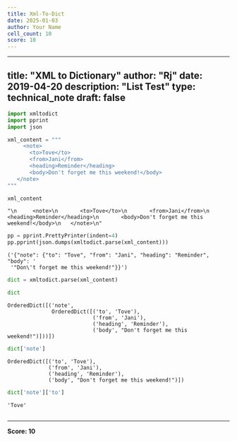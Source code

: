 ```yaml
---
title: Xml-To-Dict
date: 2025-01-03
author: Your Name
cell_count: 10
score: 10
---
```


---
title: "XML to Dictionary"
author: "Rj"
date: 2019-04-20
description: "List Test"
type: technical_note
draft: false
---

```python
import xmltodict
import pprint
import json
```


```python
xml_content = """
     <note>
       <to>Tove</to>
       <from>Jani</from>
       <heading>Reminder</heading>
       <body>Don't forget me this weekend!</body>
   </note>
"""
```


```python
xml_content
```




    "\n     <note>\n       <to>Tove</to>\n       <from>Jani</from>\n       <heading>Reminder</heading>\n       <body>Don't forget me this weekend!</body>\n   </note>\n"




```python
pp = pprint.PrettyPrinter(indent=4)
pp.pprint(json.dumps(xmltodict.parse(xml_content)))
```

    ('{"note": {"to": "Tove", "from": "Jani", "heading": "Reminder", "body": '
     '"Don\'t forget me this weekend!"}}')



```python
dict = xmltodict.parse(xml_content)
```


```python
dict
```




    OrderedDict([('note',
                  OrderedDict([('to', 'Tove'),
                               ('from', 'Jani'),
                               ('heading', 'Reminder'),
                               ('body', "Don't forget me this weekend!")]))])




```python
dict['note']
```




    OrderedDict([('to', 'Tove'),
                 ('from', 'Jani'),
                 ('heading', 'Reminder'),
                 ('body', "Don't forget me this weekend!")])




```python
dict['note']['to']
```




    'Tove'




```python

```


---
**Score: 10**